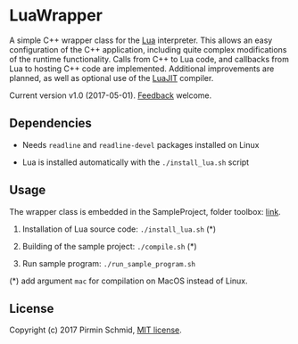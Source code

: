 LuaWrapper
==========

A simple C++ wrapper class for the [Lua][lua] interpreter. This allows an easy configuration of the C++ application, including quite complex modifications of the runtime functionality. Calls from C++ to Lua code, and callbacks from Lua to hosting C++ code are implemented. Additional improvements are planned, as well as optional use of the [LuaJIT][luajit] compiler.

Current version v1.0 (2017-05-01).  [Feedback][feedback] welcome.


Dependencies
------------

- Needs ```readline``` and ```readline-devel``` packages installed on Linux 

- Lua is installed automatically with the ```./install_lua.sh``` script


Usage
-----

The wrapper class is embedded in the SampleProject, folder toolbox: [link][link].

1) Installation of Lua source code: ```./install_lua.sh``` (*)

2) Building of the sample project: ```./compile.sh``` (*)

3) Run sample program: ```./run_sample_program.sh```

(*) add argument ```mac``` for compilation on MacOS instead of Linux.


License
-------

Copyright (c) 2017 Pirmin Schmid, [MIT license][license].

[lua]:https://www.lua.org
[luajit]:http://luajit.org
[link]:https://github.com/pirminschmid/CppToolbox/tree/master/LuaWrapper/src/SampleProject/toolbox
[license]:LICENSE
[feedback]:mailto:mailbox@pirmin-schmid.ch?subject=LuaWrapper
